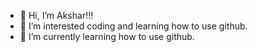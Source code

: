 - 👋 Hi, I’m Akshar!!!
- 👀 I’m interested coding and learning how to use github.
- 🌱 I’m currently learning how to use github.


<!---
AksharVivek/AksharVivek is a ✨ special ✨ repository because its `README.md` (this file) appears on your GitHub profile.
You can click the Preview link to take a look at your changes.
--->
